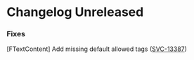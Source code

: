# Changelog Unreleased

### Fixes

[FTextContent] Add missing default allowed tags ([SVC-13387](https://zoov-eu.atlassian.net/browse/SVC-13387))
